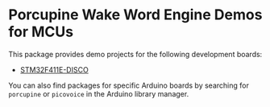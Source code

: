 # Porcupine Wake Word Engine Demos for MCUs

This package provides demo projects for the following development boards:

- [STM32F411E-DISCO](stm32f411)

You can also find packages for specific Arduino boards by searching for `porcupine` or `picovoice` in the Arduino library manager.
